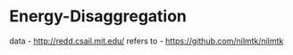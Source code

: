 # Energy-Disaggregation

data - http://redd.csail.mit.edu/
refers to - https://github.com/nilmtk/nilmtk
